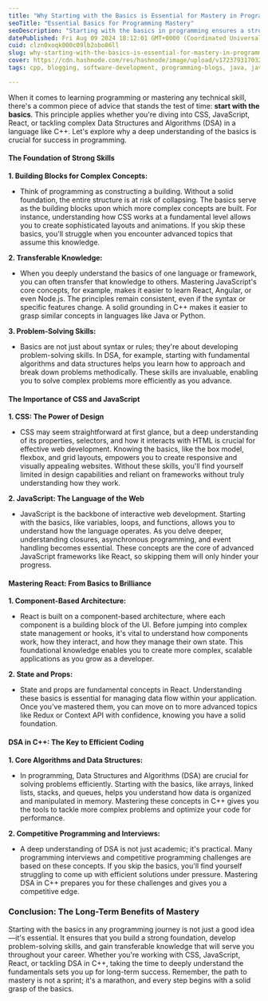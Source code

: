 ```yaml
---
title: "Why Starting with the Basics is Essential for Mastery in Programming"
seoTitle: "Essential Basics for Programming Mastery"
seoDescription: "Starting with the basics in programming ensures a strong foundation, develops problem-solving skills, and facilitates mastery for long-term success"
datePublished: Fri Aug 09 2024 18:12:01 GMT+0000 (Coordinated Universal Time)
cuid: clzn0xoqk000c09lb2obo86ll
slug: why-starting-with-the-basics-is-essential-for-mastery-in-programming
cover: https://cdn.hashnode.com/res/hashnode/image/upload/v1723793170321/b282f6bc-8395-4ba3-868d-31fd5a438cf9.png
tags: cpp, blogging, software-development, programming-blogs, java, javascript, web-development, backend, webdev, beginners, blockchain, frontend-development, cryptocurrency, web3, programming-tips

---
```


When it comes to learning programming or mastering any technical skill, there's a common piece of advice that stands the test of time: **start with the basics**. This principle applies whether you're diving into CSS, JavaScript, React, or tackling complex Data Structures and Algorithms (DSA) in a language like C++. Let's explore why a deep understanding of the basics is crucial for success in programming.

#### The Foundation of Strong Skills

**1\. Building Blocks for Complex Concepts:**

* Think of programming as constructing a building. Without a solid foundation, the entire structure is at risk of collapsing. The basics serve as the building blocks upon which more complex concepts are built. For instance, understanding how CSS works at a fundamental level allows you to create sophisticated layouts and animations. If you skip these basics, you'll struggle when you encounter advanced topics that assume this knowledge.
    

**2\. Transferable Knowledge:**

* When you deeply understand the basics of one language or framework, you can often transfer that knowledge to others. Mastering JavaScript's core concepts, for example, makes it easier to learn React, Angular, or even Node.js. The principles remain consistent, even if the syntax or specific features change. A solid grounding in C++ makes it easier to grasp similar concepts in languages like Java or Python.
    

**3\. Problem-Solving Skills:**

* Basics are not just about syntax or rules; they're about developing problem-solving skills. In DSA, for example, starting with fundamental algorithms and data structures helps you learn how to approach and break down problems methodically. These skills are invaluable, enabling you to solve complex problems more efficiently as you advance.
    

#### The Importance of CSS and JavaScript

**1\. CSS: The Power of Design**

* CSS may seem straightforward at first glance, but a deep understanding of its properties, selectors, and how it interacts with HTML is crucial for effective web development. Knowing the basics, like the box model, flexbox, and grid layouts, empowers you to create responsive and visually appealing websites. Without these skills, you'll find yourself limited in design capabilities and reliant on frameworks without truly understanding how they work.
    

**2\. JavaScript: The Language of the Web**

* JavaScript is the backbone of interactive web development. Starting with the basics, like variables, loops, and functions, allows you to understand how the language operates. As you delve deeper, understanding closures, asynchronous programming, and event handling becomes essential. These concepts are the core of advanced JavaScript frameworks like React, so skipping them will only hinder your progress.
    

#### Mastering React: From Basics to Brilliance

**1\. Component-Based Architecture:**

* React is built on a component-based architecture, where each component is a building block of the UI. Before jumping into complex state management or hooks, it's vital to understand how components work, how they interact, and how they manage their own state. This foundational knowledge enables you to create more complex, scalable applications as you grow as a developer.
    

**2\. State and Props:**

* State and props are fundamental concepts in React. Understanding these basics is essential for managing data flow within your application. Once you've mastered them, you can move on to more advanced topics like Redux or Context API with confidence, knowing you have a solid foundation.
    

#### DSA in C++: The Key to Efficient Coding

**1\. Core Algorithms and Data Structures:**

* In programming, Data Structures and Algorithms (DSA) are crucial for solving problems efficiently. Starting with the basics, like arrays, linked lists, stacks, and queues, helps you understand how data is organized and manipulated in memory. Mastering these concepts in C++ gives you the tools to tackle more complex problems and optimize your code for performance.
    

**2\. Competitive Programming and Interviews:**

* A deep understanding of DSA is not just academic; it's practical. Many programming interviews and competitive programming challenges are based on these concepts. If you skip the basics, you'll find yourself struggling to come up with efficient solutions under pressure. Mastering DSA in C++ prepares you for these challenges and gives you a competitive edge.
    

### Conclusion: The Long-Term Benefits of Mastery

Starting with the basics in any programming journey is not just a good idea—it's essential. It ensures that you build a strong foundation, develop problem-solving skills, and gain transferable knowledge that will serve you throughout your career. Whether you're working with CSS, JavaScript, React, or tackling DSA in C++, taking the time to deeply understand the fundamentals sets you up for long-term success. Remember, the path to mastery is not a sprint; it's a marathon, and every step begins with a solid grasp of the basics.